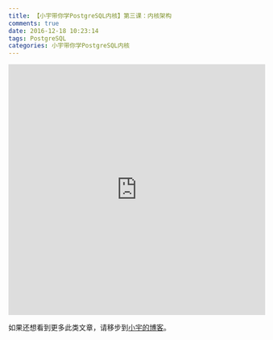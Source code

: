 ```yaml
---
title: 【小宇带你学PostgreSQL内核】第三课：内核架构
comments: true
date: 2016-12-18 10:23:14
tags: PostgreSQL
categories: 小宇带你学PostgreSQL内核
---
```


<iframe height=498 width=510 src='http://player.youku.com/embed/XMTg3MDUzODQwMA==' frameborder=0 'allowfullscreen'></iframe>


如果还想看到更多此类文章，请移步到[小宇的博客](http://shenyu.wiki)。
